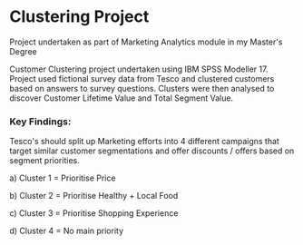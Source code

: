 # Clustering Project
Project undertaken as part of Marketing Analytics module in my Master's Degree

Customer Clustering project undertaken using IBM SPSS Modeller 17.
Project used fictional survey data from Tesco and clustered customers based on answers to survey questions.
Clusters were then analysed to discover Customer Lifetime Value and Total Segment Value.

### Key Findings:

Tesco's should split up Marketing efforts into 4 different campaigns that target similar customer segmentations and offer discounts / offers based on segment priorities.
  
  a) Cluster 1 = Prioritise Price
  
  b) Cluster 2 = Prioritise Healthy + Local Food
  
  c) Cluster 3 = Prioritise Shopping Experience
  
  d) Cluster 4 = No main priority
